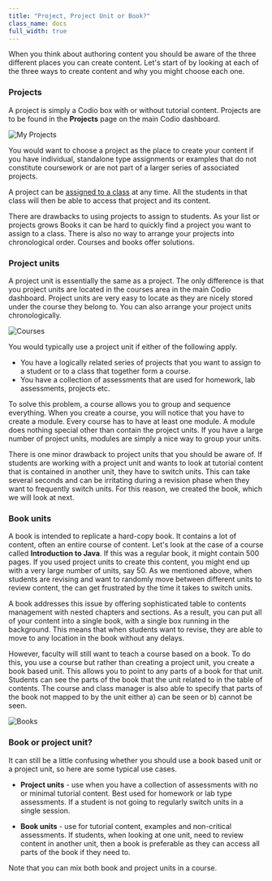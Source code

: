 ```yaml
---
title: "Project, Project Unit or Book?"
class_name: docs
full_width: true
---
```


When you think about authoring content you should be aware of the three different places you can create content. Let's start of by looking at each of the three ways to create content and why you might choose each one.

### Projects
A project is simply a Codio box with or without tutorial content. Projects are to be found in the **Projects** page on the main Codio dashboard.

<img alt="My Projects" src="/img/docs/projectslist.png" class="simple"/>


You would want to choose a project as the place to create your content if you have individual, standalone type assignments or examples that do not constitute coursework or are not part of a larger series of associated projects.

A project can be [assigned to a class](/docs/classes/unitmanagement/assign-project) at any time. All the students in that class will then be able to access that project and its content. 

There are drawbacks to using projects to assign to students. As your list or projects grows Books it can be hard to quickly find a project you want to assign to a class. There is also no way to arrange your projects into chronological order. Courses and books offer solutions.


### Project units
A project unit is essentially the same as a project. The only difference is that you project units are located in the courses area in the main Codio dashboard. Project units are very easy to locate as they are nicely stored under the course they belong to. You can also arrange your project units chronologically.


<img alt="Courses" src="/img/docs/courseslist.png" class="simple"/>

You would typically use a project unit if either of the following apply.

- You have a logically related series of projects that you want to assign to a student or to a class that together form a course. 
- You have a collection of assessments that are used for homework, lab assessments, projects etc.

To solve this problem, a course allows you to group and sequence everything. When you create a course, you will notice that you have to create a module. Every course has to have at least one module. A module does nothing special other than contain the project units. If you have a large number of project units, modules are simply a nice way to group your units.

There is one minor drawback to project units that you should be aware of. If students are working with a project unit and wants to look at tutorial content that is contained in another unit, they have to switch units. This can take several seconds and can be irritating during a revision phase when they want to frequently switch units. For this reason, we created the book, which we will look at next.


### Book units
A book is intended to replicate a hard-copy book. It contains a lot of content, often an entire course of content. Let's look at the case of a course called **Introduction to Java**. If this was a regular book, it might contain 500 pages. If you used project units to create this content, you might end up with a very large number of units, say 50.  As we mentioned above, when students are revising and want to randomly move between different units to review content, the can get frustrated by the time it takes to switch units.

A book addresses this issue by offering sophisticated table to contents management with nested chapters and sections. As a result, you can put all of your content into a single book, with a single box running in the background. This means that when students want to revise, they are able to move to any location in the book without any delays. 

However, faculty will still want to teach a course based on a book. To do this, you use a course but rather than creating a project unit, you create a book based unit. This allows you to point to any parts of a book for that unit. Students can see the parts of the book that the unit related to in the table of contents. The course and class manager is also able to specify that parts of the book not mapped to by the unit either a) can be seen or b) cannot be seen.

<img alt="Books" src="/img/docs/booklist.png" class="simple"/>

### Book or project unit?
It can still be a little confusing whether you should use a book based unit or a project unit, so here are some typical use cases.

- **Project units** - use when you have a collection of assessments with no or minimal tutorial content. Best used for homework or lab type assessments. If a student is not going to regularly switch units in a single session.

- **Book units** - use for tutorial content, examples and non-critical assessments. If students, when looking at one unit, need to review content in another unit, then a book is preferable as they can access all parts of the book if they need to.

Note that you can mix both book and project units in a course.